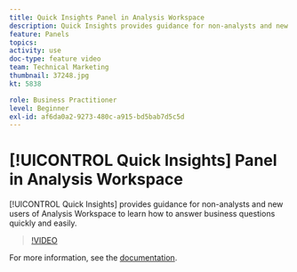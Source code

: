 ```yaml
---
title: Quick Insights Panel in Analysis Workspace
description: Quick Insights provides guidance for non-analysts and new users of Analysis Workspace to learn how to answer business questions quickly and easily.
feature: Panels
topics: 
activity: use
doc-type: feature video
team: Technical Marketing
thumbnail: 37248.jpg
kt: 5838

role: Business Practitioner
level: Beginner
exl-id: af6da0a2-9273-480c-a915-bd5bab7d5c5d
---
```

# [!UICONTROL Quick Insights] Panel in Analysis Workspace

[!UICONTROL Quick Insights] provides guidance for non-analysts and new users of Analysis Workspace to learn how to answer business questions quickly and easily.

>[!VIDEO](https://video.tv.adobe.com/v/37248/?quality=12&learn=on)

For more information, see the [documentation](https://docs.adobe.com/content/help/en/analytics/analyze/analysis-workspace/panels/quickinsight.html).
